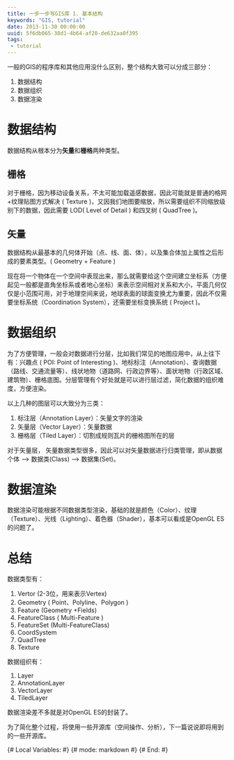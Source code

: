 ```yaml
---
title: 一步一步写GIS库 1. 基本结构
keywords: "GIS, tutorial"
date: 2013-11-30 00:00:00
uuid: 5f6db065-38d1-4b64-af20-de632aa0f395
tags:
 - tutorial
---
```


一般的GIS的程序库和其他应用没什么区别，整个结构大致可以分成三部分：

1. 数据结构
2. 数据组织
3. 数据渲染

数据结构
===

数据结构从根本分为**矢量**和**栅格**两种类型。

栅格
---

对于栅格，因为移动设备关系，不太可能加载遥感数据，因此可能就是普通的格网+纹理贴图方式解决 ( Texture )，又因我们地图要缩放，所以需要组织不同缩放级别下的数据，因此需要 LOD( Level of Detail ) 和四叉树 ( QuadTree )。

矢量
---

数据结构从最基本的几何体开始（点、线、面、体），以及集合体加上属性之后形成的要素类型。( Geometry + Feature )

现在将一个物体在一个空间中表现出来，那么就需要给这个空间建立坐标系（方便起见一般都是直角坐标系或者地心坐标）来表示空间相对关系和大小，平面几何仅仅是小范围可用，对于地理空间来说，地球表面的球面变换尤为重要，因此不仅需要坐标系统（Coordination System），还需要坐标变换系统 ( Project )。

数据组织
===

为了方便管理，一般会对数据进行分层，比如我们常见的地图应用中，从上往下有：兴趣点 ( POI: Point of Interesting )、地标标注（Annotation）、查询数据（路线、交通流量等）、线状地物（道路网、行政边界等）、面状地物（行政区域、建筑物）、栅格底图。分层管理有个好处就是可以进行层过滤，简化数据的组织难度，方便渲染。

以上几种的图层可以大致分为三类： 
1. 标注层（Annotation Layer）：矢量文字的渲染
2. 矢量层（Vector Layer）：矢量数据
3. 栅格层（Tiled Layer）：切割成规则瓦片的栅格图所在的层

对于矢量层， 矢量数据类型很多，因此可以对矢量数据进行归类管理，即从数据个体 --> 数据类(Class) --> 数据集(Set)。

数据渲染
===

数据渲染可能根据不同数据类型渲染，基础的就是颜色（Color）、纹理（Texture）、光线（Lighting）、着色器（Shader），基本可以看成是OpenGL  ES的问题了。


总结
====

数据类型有：
1. Vertor (2-3位，用来表示Vertex)
2. Geometry ( Point、Polyline、Polygon )
3. Feature (Geometry +Fields)
4. FeatureClass ( Multi-Feature )
5. FeatureSet (Multi-FeatureClass)
6. CoordSystem
7. QuadTree
8. Texture

数据组织有：
1. Layer
2. AnnotationLayer
3. VectorLayer
4. TiledLayer

数据渲染差不多就是对OpenGL ES的封装了。

为了简化整个过程，将使用一些开源库（空间操作、分析），下一篇说说即将用到的一些开源库。

{# Local Variables: #}
{# mode: markdown   #}
{# End:             #}
